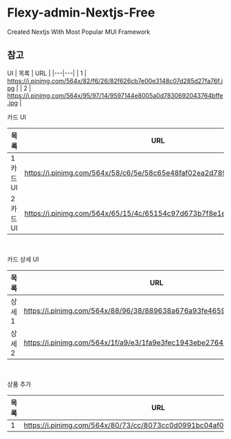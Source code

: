 # Flexy-admin-Nextjs-Free

Created Nextjs With Most Popular MUI Framework

## 참고

UI
| 목록 | URL |
|---|---|
| 1 | https://i.pinimg.com/564x/82/f6/26/82f626cb7e00e3148c07d285d27fa76f.jpg |
| 2 | https://i.pinimg.com/564x/95/97/14/9597144e8005a0d7830692043764bffe.jpg |

카드 UI

| 목록      | URL                                                                     |
| --------- | ----------------------------------------------------------------------- |
| 1 카드 UI | https://i.pinimg.com/564x/58/c6/5e/58c65e48faf02ea2d789c40edde8f7d9.jpg |
| 2 카드 UI | https://i.pinimg.com/564x/65/15/4c/65154c97d673b7f8e1e3f61dadc6084e.jpg |

<br>

카드 상세 UI

| 목록  | URL                                                                     |
| ----- | ----------------------------------------------------------------------- |
| 상세1 | https://i.pinimg.com/564x/88/96/38/889638a676a93fe4659c787bffd324dc.jpg |
| 상세2 | https://i.pinimg.com/564x/1f/a9/e3/1fa9e3fec1943ebe2764638f342db1a8.jpg |

<br>

상품 추가

| 목록 | URL                                                                     |
| ---- | ----------------------------------------------------------------------- |
| 1    | https://i.pinimg.com/564x/80/73/cc/8073cc0d0991bc04af0b8369768409cb.jpg |
